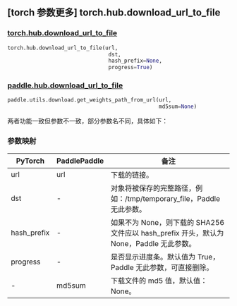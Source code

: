 ## [torch 参数更多] torch.hub.download_url_to_file

### [torch.hub.download_url_to_file](https://pytorch.org/docs/1.13/hub.html?highlight=download#torch.hub.download_url_to_file)

```python
torch.hub.download_url_to_file(url,
                                dst,
                                hash_prefix=None,
                                progress=True)
```

### [paddle.hub.download_url_to_file](https://www.paddlepaddle.org.cn/documentation/docs/zh/api/paddle/utils/download/get_weights_path_from_url_cn.html)

```python
paddle.utils.download.get_weights_path_from_url(url,
                                                md5sum=None)
```

两者功能一致但参数不一致，部分参数名不同，具体如下：
### 参数映射
| PyTorch       | PaddlePaddle | 备注                                                   |
| ------------- | ------------ | ------------------------------------------------------ |
|url            |url           |下载的链接。|
|dst            |-             |对象将被保存的完整路径，例如：/tmp/temporary_file，Paddle 无此参数。|
|hash_prefix    |-             |如果不为 None，则下载的 SHA256 文件应以 hash_prefix 开头，默认为 None，Paddle 无此参数。|
|progress       |-             |是否显示进度条。默认值为 True，Paddle 无此参数，可直接删除。|
|-              |md5sum        | 下载文件的 md5 值，默认值：None。|
